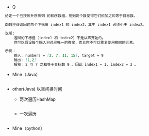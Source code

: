- Q

```markdown
给定一个已按照升序排列 的有序数组，找到两个数使得它们相加之和等于目标数。

函数应该返回这两个下标值 index1 和 index2，其中 index1 必须小于 index2。

说明:
	返回的下标值（index1 和 index2）不是从零开始的。
	你可以假设每个输入只对应唯一的答案，而且你不可以重复使用相同的元素。

示例：
    输入: numbers = [2, 7, 11, 15], target = 9
    输出: [1,2]
    解释: 2 与 7 之和等于目标数 9 。因此 index1 = 1, index2 = 2 。

```

- Mine（Java）

```java

```

- other(Java)   以空间换时间

  - 两次遍历HashMap

  ```java
  
  ```
  
  - 一次遍历
  
  ```java
  
  ```
  
  
  
- Mine（python）

  ```python
  
  ```
  
  ```python
  
  ```
  
  
